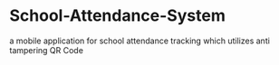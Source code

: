# School-Attendance-System
a mobile application for school attendance tracking which utilizes anti tampering QR Code
